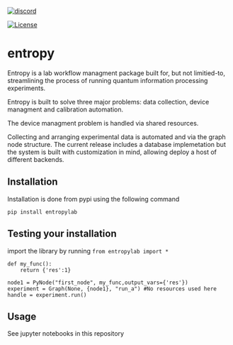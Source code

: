 [![discord](https://img.shields.io/discord/806244683403100171?label=QUA&logo=Discord&style=plastic)](https://discord.gg/7FfhhpswbP)

[![License](https://img.shields.io/badge/License-BSD%203--Clause-blue.svg)](https://opensource.org/licenses/BSD-3-Clause)

# entropy

Entropy is a lab workflow managment package built for, but not limitied-to, streamlining the process of running quantum information processing experiments. 

Entropy is built to solve three major problems: data collection, device managment and calibration automation. 

The device managment problem is handled via shared resources. 

Collecting and arranging experimental data is automated and via the graph node structure. The current release includes a database implemetation but 
the system is built with customization in mind, allowing deploy a host of different backends.


## Installation

Installation is done from pypi using the following command

`pip install entropylab`

## Testing your installation

import the library by running `from entropylab import *`

```
def my_func():
    return {'res':1}

node1 = PyNode("first_node", my_func,output_vars={'res'})
experiment = Graph(None, {node1}, "run_a") #No resources used here
handle = experiment.run()
```

## Usage

See jupyter notebooks in this repository



